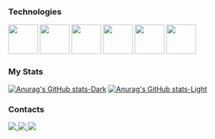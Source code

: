 
### Technologies

<div>
<img src="https://cdn-icons-png.flaticon.com/512/5968/5968252.png" width="60" />         
<img src="https://logodownload.org/wp-content/uploads/2014/04/oracle-logo-0.png"width="60" />          
<img src="https://upload.wikimedia.org/wikipedia/commons/thumb/2/29/Postgresql_elephant.svg/800px-Postgresql_elephant.svg.png"width="60" />          
<img src="https://www.firebirddevelopersday.com.br/fdd/2021/assets/img/preview/big-fdd-logo.png"width="60" />         
<img src="https://cdn.worldvectorlogo.com/logos/jira-1.svg"width="60" />
<img src="https://icon2.cleanpng.com/20180420/ggw/avtjis8a2.webp"width="60" />
          
</div>
          
### My Stats
[![Anurag's GitHub stats-Dark](https://github-readme-stats.vercel.app/api?username=Espaniiol&show_icons=true&theme=dark#gh-dark-mode-only)](https://github.com/anuraghazra/github-readme-stats#gh-dark-mode-only)
[![Anurag's GitHub stats-Light](https://github-readme-stats.vercel.app/api?username=Espaniiol&show_icons=true&theme=default#gh-light-mode-only)](https://github.com/anuraghazra/github-readme-stats#gh-light-mode-only)

### Contacts

<div>
  <a href="https://www.instagram.com/espaniiol/">
    <img src="https://img.shields.io/badge/Instagram-E4405F?style=for-the-badge&logo=instagram&logoColor=white" />
  </a>
  <a href="https://steamcommunity.com/profiles/76561199095721059/">
    <img src="https://img.shields.io/badge/Steam-000000?style=for-the-badge&logo=steam&logoColor=white" />
  </a>
  <a href="https://www.linkedin.com/in/guilherme-espaniol-schlickmann-a64653265">
    <img src="https://img.shields.io/badge/LinkedIn-0077B5?style=for-the-badge&logo=linkedin&logoColor=white" />
  </a>
</div>
